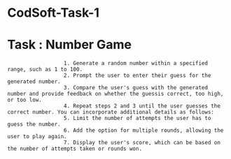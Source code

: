 # CodSoft-Task-1
#       Task : Number Game

                      1. Generate a random number within a specified range, such as 1 to 100.
                      2. Prompt the user to enter their guess for the generated number.
                      3. Compare the user's guess with the generated number and provide feedback on whether the guessis correct, too high, or too low.
                      4. Repeat steps 2 and 3 until the user guesses the correct number. You can incorporate additional details as follows:
                      5. Limit the number of attempts the user has to guess the number.
                      6. Add the option for multiple rounds, allowing the user to play again.
                      7. Display the user's score, which can be based on the number of attempts taken or rounds won.
